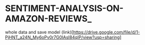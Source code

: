 # SENTIMENT-ANALYSIS-ON-AMAZON-REVIEWS_

whole data and save model (link)[https://drive.google.com/file/d/1-PjHNT_a24N_My6oPv0r7G0IAsI84qIP/view?usp=sharing]
